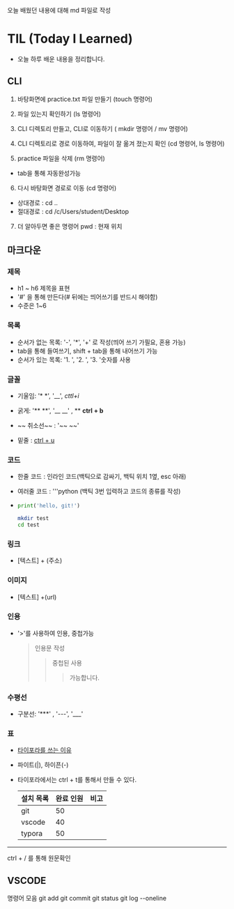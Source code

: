 오늘 배웠던 내용에 대해 md 파일로 작성

# TIL (Today I Learned)
- 오늘 하루 배운 내용을 정리합니다.

## CLI
1. 바탕화면에 
practice.txt 파일 만들기
(touch 명령어)

2. 파일 있는지 확인하기
(ls 명령어)

3. CLI 디렉토리 만들고,
CLI로 이동하기
( mkdir 명령어 / mv 명령어)

4. CLI 디렉토리로 경로 이동하여, 
파일이 잘 옮겨 졌는지 확인
(cd 명령어, ls 명령어)

5. practice 파일을 삭제
(rm 명령어)
* tab을 통해 자동완성가능

6. 다시 바탕화면 경로로 이동
(cd 명령어)
- 상대경로 : cd ..
- 절대경로 : cd /c/Users/student/Desktop

7. 더 알아두면 좋은 명령어
pwd : 현재 위치

## 마크다운

### 제목

- h1 ~ h6 제목을 표현
- '#' 을 통해 만든다(# 뒤에는 띄어쓰기를 반드시 해야함)
- 수준은 1~6

### 목록

- 순서가 없는 목록:  '-', '*', '+' 로 작성(띄어 쓰기 가필요, 혼용 가능)
- tab을 통해 들여쓰기, shift + tab을 통해 내어쓰기 가능
- 순서가 있는 목록: '1. ', '2. ', '3. '숫자를 사용

### 글꼴

- 기울임: '* *', '__', *cttl+i*

- 굵게: '** **', '__ __' , ** **ctrl + b** 

- ~~ 취소선~~ : '~~ ~~'

- 밑줄 : <u>ctrl + u</u>

### 코드

- 한줄 코드 : 인라인 코드(백틱으로 감싸기, 백틱 위치 1옆, esc 아래)

- 여러줄 코드 : '''python (백틱 3번 입력하고 코드의 종류를 작성)

- ```python
  print('hello, git!')
  ```

  ``` bash
  mkdir test
  cd test
  ```

### 링크

- [텍스트] + (주소)

### 이미지

- [텍스트] +(url)

### 인용

- '>'를 사용하여 인용, 중첩가능

  > 인용문 작성
  >
  >  >중첩된 사용
  >  >
  >  >> 가능합니다.

### 수평선

- 구분선: '***' , '---', '___'

### 표

- <u>타이포라를 쓰는 이유</u>

- 파이트(|), 하이픈(-)

- 타이포라에서는 ctrl + t를 통해서 만들 수 있다.

  | **설치 목록** | **완료 인원** | **비고** |
  | ------------- | ------------- | -------- |
  | git           | 50            |          |
  | vscode        | 40            |          |
  | typora        | 50            |          |

***
  
ctrl + / 를 통해 원문확인
  
## VSCODE

명령어 모음
git add
git commit
git status
git log --oneline